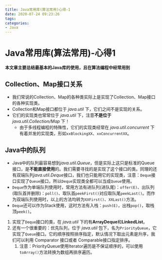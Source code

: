 ```yaml
---
title: Java常用库(算法常用)心得-1
date: 2020-07-24 09:23:26
tags:
categories:
- Java
---
```


# Java常用库(算法常用)-心得1

**本文章主要总结最基本的Java库的使用，且在算法编程中经常用到**

<!-- more -->

## Collection、Map接口关系

+ 我们常说的Collection、Map的各种类实际上是实现了Collection、Map接口的各种实现类。
+ Collection和Map接口都位于 *java.util* 下，它们之间不是实现的关系。
+ 它们的实现类也常常位于 *java.util* 下，注意**不是位于** *java.util.Collection/Map* 下！
  + 由于多线程编程的特殊性，它们的实现类经常在 *java.util.concurrent* 下有着并发的实现类，形如`xxBlockingXX`、`xxConcurrentXX`。

## Java中的队列
+ Java中的队列最容易想到*java.util.Queue*，但是实际上这只是标准的Queue接口，是**不能直接使用**的。我们需要寻找的是实现了这个接口的类。同理的还有双端队列*java.util.Deque*接口，我们也只能用它的实现类，注意：`Deque`接口实现了`Queue`接口，所以`Deque`实现类全都可以当成`Queue`使用。
+ `Deque`作为单端队列使用时，常用方法有进队列(进队尾)：`offer(E)`、出队列(取队首并删除)：`poll()`、取队首`peekFirst()`对应取队尾`peekLast()`。而作为双端队列使用时，以上的方法均转为`XXFirst()`、`XXLast()`方法。
+ `Deque`还可以作为Stack使用，这时方法有入栈：`push(E)`，出栈`pop()`，取栈顶`peek()`。

1. 实现了`Deque`接口的类，在 *java.util* 下的有**ArrayDeque**和**LinkedList**。
2. 还有一个很重要的：优先队列，位于 *java.util* 包下，名为`PriorityQueue`，它实现了`Queue`接口。它的顺序按照排序指定，默认情况下取出元素是升序，我们可以利用 Comparator 接口或者 Comparable接口指定排序。
   1. 注意：PriorityQueue使用Iterator遍历是不保证顺序的，可以使用`toArray()`方法转换为数组再排序遍历。